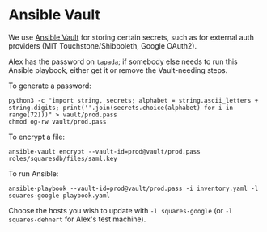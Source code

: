Ansible Vault
=============

We use [Ansible Vault](https://docs.ansible.com/ansible/latest/user_guide/vault.html) for storing certain secrets, such as for external auth providers (MIT Touchstone/Shibboleth, Google OAuth2).

Alex has the password on `tapada`; if somebody else needs to run this Ansible playbook, either get it or remove the Vault-needing steps.

To generate a password:
```
python3 -c "import string, secrets; alphabet = string.ascii_letters + string.digits; print(''.join(secrets.choice(alphabet) for i in range(72)))" > vault/prod.pass
chmod og-rw vault/prod.pass
```

To encrypt a file:
```
ansible-vault encrypt --vault-id=prod@vault/prod.pass roles/squaresdb/files/saml.key 
```

To run Ansible:
```
ansible-playbook --vault-id=prod@vault/prod.pass -i inventory.yaml -l squares-google playbook.yaml
```

Choose the hosts you wish to update with `-l squares-google` (or `-l squares-dehnert` for Alex's test machine).
